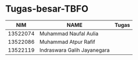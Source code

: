 # Tugas-besar-TBFO

| NIM      | NAME                           | Tugas  |
| -------- | --------------------------     | -------|
| 13522074 | Muhammad Naufal Aulia          |        |
| 13522086 | Muhammad Atpur Rafif           |        |
| 13522119 | Indraswara Galih Jayanegara    |        |
